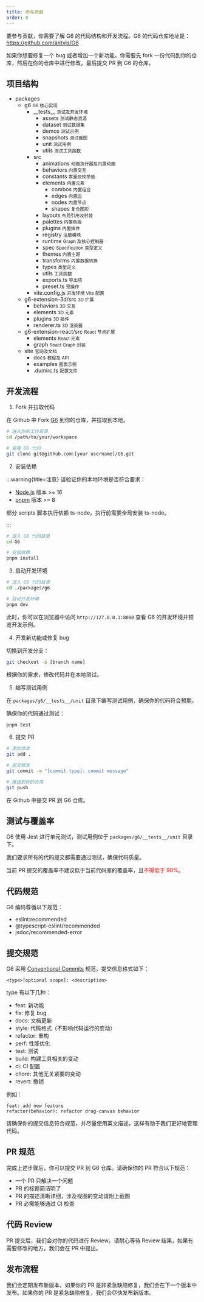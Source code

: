 ```yaml
---
title: 参与贡献
order: 8
---
```


要参与贡献，你需要了解 G6 的代码结构和开发流程。G6 的代码仓库地址是：https://github.com/antvis/G6

如果你想要修复一个 bug 或者增加一个新功能，你需要先 fork 一份代码到你的仓库，然后在你的仓库中进行修改，最后提交 PR 到 G6 的仓库。

## 项目结构

<Tree>
  <ul>
    <li>
      packages
      <ul>
        <li>
          g6
          <small>G6 核心实现</small>
          <ul>
            <li>
              __tests__
              <small>测试及开发环境</small>
              <ul>
                <li>
                  assets
                  <small>测试静态资源</small>
                </li>
                <li>
                  dataset
                  <small>测试数据集</small>
                </li>
                <li>
                  demos
                  <small>测试示例</small>
                </li>
                <li>
                  snapshots
                  <small>测试截图</small>
                </li>
                <li>
                  unit
                  <small>测试用例</small>
                </li>
                <li>
                  utils
                  <small>测试工具函数</small>
                </li>
              </ul>
            </li>
            <li>
              src
              <ul>
                <li>
                  animations
                  <small>动画执行器及内置动画</small>   
                </li>
                <li>
                  behaviors
                  <small>内置交互</small>   
                </li>
                <li>
                  constants
                  <small>常量及枚举值</small>   
                </li>
                <li>
                  elements
                  <small>内置元素</small>
                  <ul>
                    <li>
                      combos
                      <small>内置组合</small>
                    </li>
                    <li>
                      edges
                      <small>内置边</small>
                    </li>
                    <li>
                      nodes
                      <small>内置节点</small>
                    </li>
                    <li>
                      shapes
                      <small>复合图形</small>
                    </li>
                  </ul>
                </li>
                <li>
                  layouts
                  <small>布局引用及封装</small>   
                </li>
                <li>
                  palettes
                  <small>内置色板</small>   
                </li>
                <li>
                  plugins
                  <small>内置插件</small>   
                </li>
                <li>
                  registry
                  <small>注册模块</small>   
                </li>
                <li>
                  runtime
                  <small>Graph 及核心控制器</small>   
                </li>
                <li>
                  spec
                  <small>Specification 类型定义</small>   
                </li>
                <li>
                  themes
                  <small>内置主题</small>   
                </li>
                <li>
                  transforms
                  <small>内置数据转换</small>   
                </li>
                <li>
                  types
                  <small>类型定义</small>   
                </li>
                <li>
                  utils
                  <small>工具函数</small>   
                </li>
                <li>
                  exports.ts
                  <small>导出项</small>   
                </li>
                <li>
                  preset.ts
                  <small>预操作</small>
                </li>
              </ul>
            </li>
            <li>
              vite.config.js
              <small>开发环境 Vite 配置</small>
            </li>
          </ul>
        </li>
        <li>
          g6-extension-3d/src
          <small>3D 扩展</small>
          <ul>
            <li>
              behaviors
              <small>3D 交互</small>
            </li>
            <li>
              elements
              <small>3D 元素</small>
            </li>
            <li>
              plugins
              <small>3D 插件</small>
            </li>
            <li>
              renderer.ts
              <small>3D 渲染器</small>
            </li>
          </ul>
        </li>
        <li>
          g6-extension-react/src
          <small>React 节点扩展</small>
          <ul>
            <li>
              elements
              <small>React 元素</small>
            </li>
            <li>
              graph
              <small>React Graph 封装</small>
            </li>
          </ul>
        </li>
        <li>
          site
          <small>官网及文档</small>
          <ul>
            <li>
              docs
              <small>教程及 API</small>
            </li>
            <li>
              examples
              <small>图表示例</small>
            </li>
            <li>
              .dumirc.ts
              <small>配置文件</small>
            </li>
          </ul>
        </li>
      </ul>
    </li>

  </ul>
</Tree>

## 开发流程

1. Fork 并拉取代码

在 Github 中 Fork [G6](https://github.com/antvis/G6) 到你的仓库，并拉取到本地。

```bash
# 进入你的工作目录
cd /path/to/your/workspace

# 克隆 G6 代码
git clone git@github.com:[your username]/G6.git
```

2. 安装依赖

:::warning{title=注意}
请验证你的本地环境是否符合要求：

- [Node.js](https://nodejs.org/) 版本 >= 16
- [pnpm](https://pnpm.io/) 版本 >= 8

部分 scripts 脚本执行依赖 ts-node，执行前需要全局安装 ts-node。

:::

```bash
# 进入 G6 代码目录
cd G6

# 安装依赖
pnpm install
```

3. 启动开发环境

```bash
# 进入 G6 代码目录
cd ./packages/g6

# 启动开发环境
pnpm dev
```

此时，你可以在浏览器中访问 `http://127.0.0.1:8080` 查看 G6 的开发环境并预览开发示例。

4. 开发新功能或修复 bug

切换到开发分支：

```bash
git checkout -b [branch name]
```

根据你的需求，修改代码并在本地测试。

5. 编写测试用例

在 `packages/g6/__tests__/unit` 目录下编写测试用例，确保你的代码符合预期。

确保你的代码通过测试：

```bash
pnpm test
```

6. 提交 PR

```bash
# 添加修改
git add .

# 提交修改
git commit -m "[commit type]: commit message"

# 推送到你的仓库
git push
```

在 Github 中提交 PR 到 G6 仓库。

## 测试与覆盖率

G6 使用 Jest 进行单元测试，测试用例位于 `packages/g6/__tests__/unit` 目录下。

我们要求所有的代码提交都需要通过测试，确保代码质量。

当前 PR 提交的覆盖率不建议低于当前代码库的覆盖率，且<text style="color: red;">不得低于 90%</text>。

## 代码规范

G6 编码尊循以下规范：

- eslint:recommended
- @typescript-eslint/recommended
- jsdoc/recommended-error

## 提交规范

G6 采用 [Conventional Commits](https://www.conventionalcommits.org/) 规范，提交信息格式如下：

```
<type>[optional scope]: <description>
```

type 有以下几种：

- feat: 新功能
- fix: 修复 bug
- docs: 文档更新
- style: 代码格式（不影响代码运行的变动）
- refactor: 重构
- perf: 性能优化
- test: 测试
- build: 构建工具相关的变动
- ci: CI 配置
- chore: 其他无关紧要的变动
- revert: 撤销

例如：

```
feat: add new feature
refactor(behavior): refactor drag-canvas behavior
```

请确保你的提交信息符合规范，并尽量使用英文描述，这样有助于我们更好地管理代码。

## PR 规范

完成上述步骤后，你可以提交 PR 到 G6 仓库。请确保你的 PR 符合以下规范：

- 一个 PR 只解决一个问题
- PR 的标题简洁明了
- PR 的描述清晰详细，涉及视图的变动请附上截图
- PR 必需能够通过 CI 检查

## 代码 Review

PR 提交后，我们会对你的代码进行 Review。请耐心等待 Review 结果，如果有需要修改的地方，我们会在 PR 中提出。

## 发布流程

我们会定期发布新版本，如果你的 PR 是非紧急缺陷修复，我们会在下一个版本中发布。如果你的 PR 是紧急缺陷修复，我们会尽快发布新版本。
